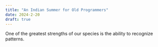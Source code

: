 ```yaml
---
title: "An Indian Summer for Old Programmers"
date: 2024-2-20
draft: true
---
```

One of the greatest strengths of our species is the ability to recognize patterns. 

<!--stackedit_data:
eyJoaXN0b3J5IjpbLTM0MDE4MjAzNiwtNDcwMjgxMjcxLC0yMD
g4NzQ2NjEyXX0=
-->